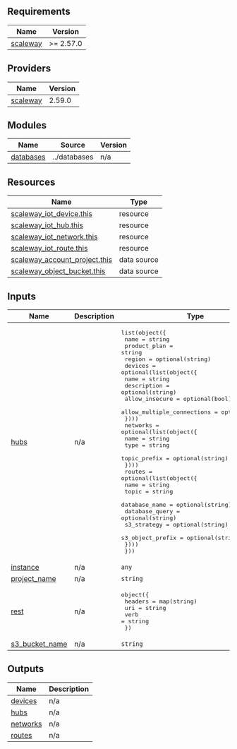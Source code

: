 ## Requirements

| Name | Version |
|------|---------|
| <a name="requirement_scaleway"></a> [scaleway](#requirement\_scaleway) | >= 2.57.0 |

## Providers

| Name | Version |
|------|---------|
| <a name="provider_scaleway"></a> [scaleway](#provider\_scaleway) | 2.59.0 |

## Modules

| Name | Source | Version |
|------|--------|---------|
| <a name="module_databases"></a> [databases](#module\_databases) | ../databases | n/a |

## Resources

| Name | Type |
|------|------|
| [scaleway_iot_device.this](https://registry.terraform.io/providers/scaleway/scaleway/latest/docs/resources/iot_device) | resource |
| [scaleway_iot_hub.this](https://registry.terraform.io/providers/scaleway/scaleway/latest/docs/resources/iot_hub) | resource |
| [scaleway_iot_network.this](https://registry.terraform.io/providers/scaleway/scaleway/latest/docs/resources/iot_network) | resource |
| [scaleway_iot_route.this](https://registry.terraform.io/providers/scaleway/scaleway/latest/docs/resources/iot_route) | resource |
| [scaleway_account_project.this](https://registry.terraform.io/providers/scaleway/scaleway/latest/docs/data-sources/account_project) | data source |
| [scaleway_object_bucket.this](https://registry.terraform.io/providers/scaleway/scaleway/latest/docs/data-sources/object_bucket) | data source |

## Inputs

| Name | Description | Type | Default | Required |
|------|-------------|------|---------|:--------:|
| <a name="input_hubs"></a> [hubs](#input\_hubs) | n/a | <pre>list(object({<br/>    name         = string<br/>    product_plan = string<br/>    region       = optional(string)<br/>    devices = optional(list(object({<br/>      name                       = string<br/>      description                = optional(string)<br/>      allow_insecure             = optional(bool)<br/>      allow_multiple_connections = optional(bool)<br/>    })))<br/>    networks = optional(list(object({<br/>      name         = string<br/>      type         = string<br/>      topic_prefix = optional(string)<br/>    })))<br/>    routes = optional(list(object({<br/>      name             = string<br/>      topic            = string<br/>      database_name    = optional(string)<br/>      database_query   = optional(string)<br/>      s3_strategy      = optional(string)<br/>      s3_object_prefix = optional(string)<br/>    })))<br/>  }))</pre> | n/a | yes |
| <a name="input_instance"></a> [instance](#input\_instance) | n/a | `any` | `[]` | no |
| <a name="input_project_name"></a> [project\_name](#input\_project\_name) | n/a | `string` | n/a | yes |
| <a name="input_rest"></a> [rest](#input\_rest) | n/a | <pre>object({<br/>    headers = map(string)<br/>    uri     = string<br/>    verb    = string<br/>  })</pre> | `null` | no |
| <a name="input_s3_bucket_name"></a> [s3\_bucket\_name](#input\_s3\_bucket\_name) | n/a | `string` | `null` | no |

## Outputs

| Name | Description |
|------|-------------|
| <a name="output_devices"></a> [devices](#output\_devices) | n/a |
| <a name="output_hubs"></a> [hubs](#output\_hubs) | n/a |
| <a name="output_networks"></a> [networks](#output\_networks) | n/a |
| <a name="output_routes"></a> [routes](#output\_routes) | n/a |

